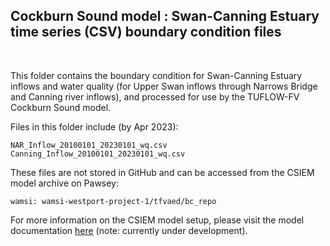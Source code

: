 ## Cockburn Sound model : Swan-Canning Estuary time series (CSV) boundary condition files

<br>

This folder contains the boundary condition for Swan-Canning Estuary inflows and water quality (for Upper Swan inflows through Narrows Bridge and Canning river inflows), and processed for use by the TUFLOW-FV Cockburn Sound model.

Files in this folder include (by Apr 2023):

```
NAR_Inflow_20100101_20230101_wq.csv
Canning_Inflow_20100101_20230101_wq.csv
```

These files are not stored in GitHub and can be accessed from the CSIEM model archive on Pawsey:

```
wamsi: wamsi-westport-project-1/tfvaed/bc_repo
```

For more information on the CSIEM model setup, please visit the model documentation [here](https://aquaticecodynamics.github.io/csiem-science/) (note: currently under development).
